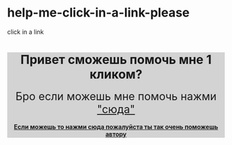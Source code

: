 # help-me-click-in-a-link-please
click in a link
<!DOCTYPE html>
<html>
<title>
помоги мне 1 кликом
</title>
<header style="background-color:lightgrey;">
<h1>
<b>
Привет сможешь помочь мне 1 кликом?
</b>
</h1>
 <body>
<main style="font-size:25px;">
Бро если можешь мне помочь нажми <a href="https://iplogger.com/1FhNS4">"сюда"</a>
</main>
<br><a href="https://iplogger.com/1FhNS4"><b>Если можешь то нажми сюда пожалуйста ты так очень поможешь автору</b></a>
 </body>
</header>
</html>
